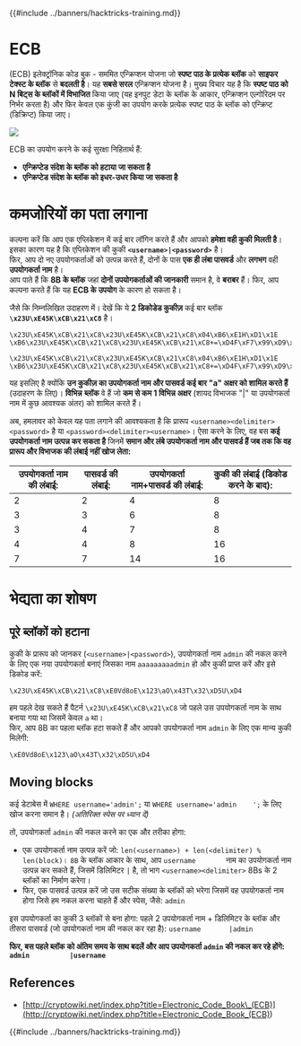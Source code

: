 {{#include ../banners/hacktricks-training.md}}

# ECB

(ECB) इलेक्ट्रॉनिक कोड बुक - सममित एन्क्रिप्शन योजना जो **स्पष्ट पाठ के प्रत्येक ब्लॉक** को **साइफर टेक्स्ट के ब्लॉक** से **बदलती है**। यह **सबसे सरल** एन्क्रिप्शन योजना है। मुख्य विचार यह है कि **स्पष्ट पाठ को N बिट्स के ब्लॉकों में विभाजित** किया जाए (यह इनपुट डेटा के ब्लॉक के आकार, एन्क्रिप्शन एल्गोरिदम पर निर्भर करता है) और फिर केवल एक कुंजी का उपयोग करके प्रत्येक स्पष्ट पाठ के ब्लॉक को एन्क्रिप्ट (डिक्रिप्ट) किया जाए।

![](https://upload.wikimedia.org/wikipedia/commons/thumb/e/e6/ECB_decryption.svg/601px-ECB_decryption.svg.png)

ECB का उपयोग करने के कई सुरक्षा निहितार्थ हैं:

- **एन्क्रिप्टेड संदेश के ब्लॉक को हटाया जा सकता है**
- **एन्क्रिप्टेड संदेश के ब्लॉक को इधर-उधर किया जा सकता है**

# कमजोरियों का पता लगाना

कल्पना करें कि आप एक एप्लिकेशन में कई बार लॉगिन करते हैं और आपको **हमेशा वही कुकी मिलती है**। इसका कारण यह है कि एप्लिकेशन की कुकी **`<username>|<password>`** है।\
फिर, आप दो नए उपयोगकर्ताओं को उत्पन्न करते हैं, दोनों के पास **एक ही लंबा पासवर्ड** और **लगभग** वही **उपयोगकर्ता नाम** है।\
आप पाते हैं कि **8B के ब्लॉक** जहां **दोनों उपयोगकर्ताओं की जानकारी** समान है, वे **बराबर** हैं। फिर, आप कल्पना करते हैं कि यह **ECB के उपयोग** के कारण हो सकता है।

जैसे कि निम्नलिखित उदाहरण में। देखें कि ये **2 डिकोडेड कुकीज़** कई बार ब्लॉक **`\x23U\xE45K\xCB\x21\xC8`** है।
```
\x23U\xE45K\xCB\x21\xC8\x23U\xE45K\xCB\x21\xC8\x04\xB6\xE1H\xD1\x1E \xB6\x23U\xE45K\xCB\x21\xC8\x23U\xE45K\xCB\x21\xC8+=\xD4F\xF7\x99\xD9\xA9

\x23U\xE45K\xCB\x21\xC8\x23U\xE45K\xCB\x21\xC8\x04\xB6\xE1H\xD1\x1E \xB6\x23U\xE45K\xCB\x21\xC8\x23U\xE45K\xCB\x21\xC8+=\xD4F\xF7\x99\xD9\xA9
```
यह इसलिए है क्योंकि **उन कुकीज़ का उपयोगकर्ता नाम और पासवर्ड कई बार "a" अक्षर को शामिल करते हैं** (उदाहरण के लिए)। **विभिन्न** **ब्लॉक** वे हैं जो **कम से कम 1 विभिन्न अक्षर** (शायद विभाजक "|" या उपयोगकर्ता नाम में कुछ आवश्यक अंतर) को शामिल करते हैं।

अब, हमलावर को केवल यह पता लगाने की आवश्यकता है कि प्रारूप `<username><delimiter><password>` है या `<password><delimiter><username>`। ऐसा करने के लिए, वह बस **कई उपयोगकर्ता नाम उत्पन्न कर सकता है** जिनमें **समान और लंबे उपयोगकर्ता नाम और पासवर्ड हैं जब तक कि वह प्रारूप और विभाजक की लंबाई नहीं खोज लेता:**

| उपयोगकर्ता नाम की लंबाई: | पासवर्ड की लंबाई: | उपयोगकर्ता नाम+पासवर्ड की लंबाई: | कुकी की लंबाई (डिकोड करने के बाद): |
| ------------------------- | ------------------ | ------------------------------- | ----------------------------------- |
| 2                         | 2                  | 4                               | 8                                   |
| 3                         | 3                  | 6                               | 8                                   |
| 3                         | 4                  | 7                               | 8                                   |
| 4                         | 4                  | 8                               | 16                                  |
| 7                         | 7                  | 14                              | 16                                  |

# भेद्यता का शोषण

## पूरे ब्लॉकों को हटाना

कुकी के प्रारूप को जानकर (`<username>|<password>`), उपयोगकर्ता नाम `admin` की नकल करने के लिए एक नया उपयोगकर्ता बनाएं जिसका नाम `aaaaaaaaadmin` हो और कुकी प्राप्त करें और इसे डिकोड करें:
```
\x23U\xE45K\xCB\x21\xC8\xE0Vd8oE\x123\aO\x43T\x32\xD5U\xD4
```
हम पहले देख सकते हैं पैटर्न `\x23U\xE45K\xCB\x21\xC8` जो पहले उस उपयोगकर्ता नाम के साथ बनाया गया था जिसमें केवल `a` था।\
फिर, आप 8B का पहला ब्लॉक हटा सकते हैं और आपको उपयोगकर्ता नाम `admin` के लिए एक मान्य कुकी मिलेगी:
```
\xE0Vd8oE\x123\aO\x43T\x32\xD5U\xD4
```
## Moving blocks

कई डेटाबेस में `WHERE username='admin';` या `WHERE username='admin    ';` के लिए खोज करना समान है। _(अतिरिक्त स्पेस पर ध्यान दें)_

तो, उपयोगकर्ता `admin` की नकल करने का एक और तरीका होगा:

- एक उपयोगकर्ता नाम उत्पन्न करें जो: `len(<username>) + len(<delimiter) % len(block)`। `8B` के ब्लॉक आकार के साथ, आप `username       ` नाम का उपयोगकर्ता नाम उत्पन्न कर सकते हैं, जिसमें डिलिमिटर `|` है, तो भाग `<username><delimiter>` 8Bs के 2 ब्लॉकों का निर्माण करेगा।
- फिर, एक पासवर्ड उत्पन्न करें जो उस सटीक संख्या के ब्लॉकों को भरेगा जिसमें वह उपयोगकर्ता नाम होगा जिसे हम नकल करना चाहते हैं और स्पेस, जैसे: `admin   `

इस उपयोगकर्ता का कुकी 3 ब्लॉकों से बना होगा: पहले 2 उपयोगकर्ता नाम + डिलिमिटर के ब्लॉक और तीसरा पासवर्ड (जो उपयोगकर्ता नाम की नकल कर रहा है): `username       |admin   `

**फिर, बस पहले ब्लॉक को अंतिम समय के साथ बदलें और आप उपयोगकर्ता `admin` की नकल कर रहे होंगे: `admin          |username`**

## References

- [http://cryptowiki.net/index.php?title=Electronic_Code_Book\_(ECB)](<http://cryptowiki.net/index.php?title=Electronic_Code_Book_(ECB)>)

{{#include ../banners/hacktricks-training.md}}
